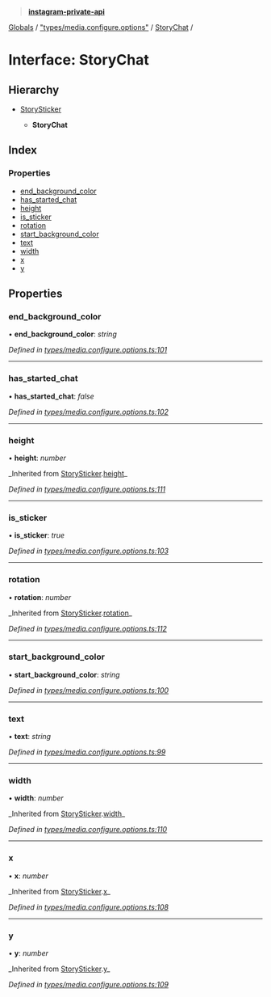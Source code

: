 > **[instagram-private-api](../README.md)**

[Globals](../README.md) / ["types/media.configure.options"](../modules/_types_media_configure_options_.md) / [StoryChat](_types_media_configure_options_.storychat.md) /

# Interface: StoryChat

## Hierarchy

- [StorySticker](_types_media_configure_options_.storysticker.md)

  - **StoryChat**

## Index

### Properties

- [end_background_color](_types_media_configure_options_.storychat.md#end_background_color)
- [has_started_chat](_types_media_configure_options_.storychat.md#has_started_chat)
- [height](_types_media_configure_options_.storychat.md#height)
- [is_sticker](_types_media_configure_options_.storychat.md#is_sticker)
- [rotation](_types_media_configure_options_.storychat.md#rotation)
- [start_background_color](_types_media_configure_options_.storychat.md#start_background_color)
- [text](_types_media_configure_options_.storychat.md#text)
- [width](_types_media_configure_options_.storychat.md#width)
- [x](_types_media_configure_options_.storychat.md#x)
- [y](_types_media_configure_options_.storychat.md#y)

## Properties

### end_background_color

• **end_background_color**: _string_

_Defined in [types/media.configure.options.ts:101](https://github.com/realinstadude/instagram-private-api/blob/4ae8fec/src/types/media.configure.options.ts#L101)_

---

### has_started_chat

• **has_started_chat**: _false_

_Defined in [types/media.configure.options.ts:102](https://github.com/realinstadude/instagram-private-api/blob/4ae8fec/src/types/media.configure.options.ts#L102)_

---

### height

• **height**: _number_

_Inherited from [StorySticker](\_types_media_configure_options_.storysticker.md).[height](_types_media_configure_options_.storysticker.md#height)\_

_Defined in [types/media.configure.options.ts:111](https://github.com/realinstadude/instagram-private-api/blob/4ae8fec/src/types/media.configure.options.ts#L111)_

---

### is_sticker

• **is_sticker**: _true_

_Defined in [types/media.configure.options.ts:103](https://github.com/realinstadude/instagram-private-api/blob/4ae8fec/src/types/media.configure.options.ts#L103)_

---

### rotation

• **rotation**: _number_

_Inherited from [StorySticker](\_types_media_configure_options_.storysticker.md).[rotation](_types_media_configure_options_.storysticker.md#rotation)\_

_Defined in [types/media.configure.options.ts:112](https://github.com/realinstadude/instagram-private-api/blob/4ae8fec/src/types/media.configure.options.ts#L112)_

---

### start_background_color

• **start_background_color**: _string_

_Defined in [types/media.configure.options.ts:100](https://github.com/realinstadude/instagram-private-api/blob/4ae8fec/src/types/media.configure.options.ts#L100)_

---

### text

• **text**: _string_

_Defined in [types/media.configure.options.ts:99](https://github.com/realinstadude/instagram-private-api/blob/4ae8fec/src/types/media.configure.options.ts#L99)_

---

### width

• **width**: _number_

_Inherited from [StorySticker](\_types_media_configure_options_.storysticker.md).[width](_types_media_configure_options_.storysticker.md#width)\_

_Defined in [types/media.configure.options.ts:110](https://github.com/realinstadude/instagram-private-api/blob/4ae8fec/src/types/media.configure.options.ts#L110)_

---

### x

• **x**: _number_

_Inherited from [StorySticker](\_types_media_configure_options_.storysticker.md).[x](_types_media_configure_options_.storysticker.md#x)\_

_Defined in [types/media.configure.options.ts:108](https://github.com/realinstadude/instagram-private-api/blob/4ae8fec/src/types/media.configure.options.ts#L108)_

---

### y

• **y**: _number_

_Inherited from [StorySticker](\_types_media_configure_options_.storysticker.md).[y](_types_media_configure_options_.storysticker.md#y)\_

_Defined in [types/media.configure.options.ts:109](https://github.com/realinstadude/instagram-private-api/blob/4ae8fec/src/types/media.configure.options.ts#L109)_
